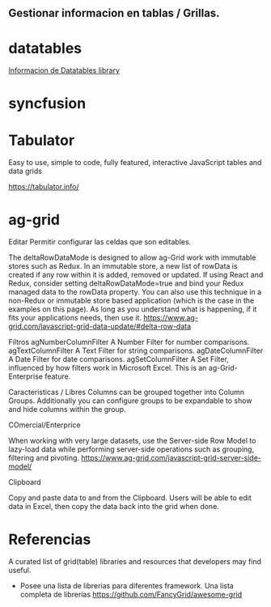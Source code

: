 
Gestionar informacion en tablas / Grillas. 
---------------------------------------------


datatables
==========

[Informacion de Datatables library](javascript/DataTables.library.md)



syncfusion
==========



Tabulator
==========

Easy to use, simple to code, fully featured, interactive JavaScript tables and data grids


https://tabulator.info/


ag-grid
==========

Editar
Permitir configurar las celdas que son editables.

The deltaRowDataMode is designed to allow ag-Grid work with immutable stores such as Redux. In an immutable store, a new list of rowData is created if any row within it is added, removed or updated. If using React and Redux, consider setting deltaRowDataMode=true and bind your Redux managed data to the rowData property.
You can also use this technique in a non-Redux or immutable store based application (which is the case in the examples on this page). As long as you understand what is happening, if it fits your applications needs, then use it.
https://www.ag-grid.com/javascript-grid-data-update/#delta-row-data

Filtros
agNumberColumnFilter 	A Number Filter for number comparisons.
agTextColumnFilter 	A Text Filter for string comparisons.
agDateColumnFilter 	A Date Filter for date comparisons.
agSetColumnFilter 	A Set Filter, influenced by how filters work in Microsoft Excel. This is an ag-Grid-Enterprise feature.


Caracteristicas / Libres
Columns can be grouped together into Column Groups. Additionally you can configure groups to be expandable to show and hide columns within the group.

COmercial/Enterprice

When working with very large datasets, use the Server-side Row Model to lazy-load data while performing server-side operations such as grouping, filtering and pivoting.
https://www.ag-grid.com/javascript-grid-server-side-model/


Clipboard

Copy and paste data to and from the Clipboard. Users will be able to edit data in Excel, then copy the data back into the grid when done.



# Referencias



A curated list of grid(table) libraries and resources that developers may find useful.
- Posee una lista de librerias para diferentes framework. Una lista completa de librerias
https://github.com/FancyGrid/awesome-grid